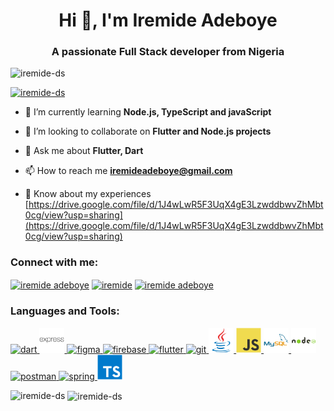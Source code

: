 <h1 align="center">Hi 👋, I'm Iremide Adeboye</h1>
<h3 align="center">A passionate Full Stack developer from Nigeria</h3>

<p align="left"> <img src="https://komarev.com/ghpvc/?username=iremide-ds&label=Profile%20views&color=0e75b6&style=flat" alt="iremide-ds" /> </p>

<p align="left"> <a href="https://github.com/ryo-ma/github-profile-trophy"><img src="https://github-profile-trophy.vercel.app/?username=iremide-ds" alt="iremide-ds" /></a> </p>

- 🌱 I’m currently learning **Node.js, TypeScript and javaScript**

- 👯 I’m looking to collaborate on **Flutter and Node.js projects**

- 💬 Ask me about **Flutter, Dart**

- 📫 How to reach me **iremideadeboye@gmail.com**

- 📄 Know about my experiences [https://drive.google.com/file/d/1J4wLwR5F3UqX4gE3LzwddbwvZhMbt0cg/view?usp=sharing](https://drive.google.com/file/d/1J4wLwR5F3UqX4gE3LzwddbwvZhMbt0cg/view?usp=sharing)

<h3 align="left">Connect with me:</h3>
<p align="left">
<a href="https://linkedin.com/in/iremide adeboye" target="blank"><img align="center" src="https://raw.githubusercontent.com/rahuldkjain/github-profile-readme-generator/master/src/images/icons/Social/linked-in-alt.svg" alt="iremide adeboye" height="30" width="40" /></a>
<a href="https://stackoverflow.com/users/iremide" target="blank"><img align="center" src="https://raw.githubusercontent.com/rahuldkjain/github-profile-readme-generator/master/src/images/icons/Social/stack-overflow.svg" alt="iremide" height="30" width="40" /></a>
<a href="https://kaggle.com/iremide adeboye" target="blank"><img align="center" src="https://raw.githubusercontent.com/rahuldkjain/github-profile-readme-generator/master/src/images/icons/Social/kaggle.svg" alt="iremide adeboye" height="30" width="40" /></a>
</p>

<h3 align="left">Languages and Tools:</h3>
<p align="left"> <a href="https://dart.dev" target="_blank" rel="noreferrer"> <img src="https://www.vectorlogo.zone/logos/dartlang/dartlang-icon.svg" alt="dart" width="40" height="40"/> </a> <a href="https://expressjs.com" target="_blank" rel="noreferrer"> <img src="https://raw.githubusercontent.com/devicons/devicon/master/icons/express/express-original-wordmark.svg" alt="express" width="40" height="40"/> </a> <a href="https://www.figma.com/" target="_blank" rel="noreferrer"> <img src="https://www.vectorlogo.zone/logos/figma/figma-icon.svg" alt="figma" width="40" height="40"/> </a> <a href="https://firebase.google.com/" target="_blank" rel="noreferrer"> <img src="https://www.vectorlogo.zone/logos/firebase/firebase-icon.svg" alt="firebase" width="40" height="40"/> </a> <a href="https://flutter.dev" target="_blank" rel="noreferrer"> <img src="https://www.vectorlogo.zone/logos/flutterio/flutterio-icon.svg" alt="flutter" width="40" height="40"/> </a> <a href="https://git-scm.com/" target="_blank" rel="noreferrer"> <img src="https://www.vectorlogo.zone/logos/git-scm/git-scm-icon.svg" alt="git" width="40" height="40"/> </a> <a href="https://www.java.com" target="_blank" rel="noreferrer"> <img src="https://raw.githubusercontent.com/devicons/devicon/master/icons/java/java-original.svg" alt="java" width="40" height="40"/> </a> <a href="https://developer.mozilla.org/en-US/docs/Web/JavaScript" target="_blank" rel="noreferrer"> <img src="https://raw.githubusercontent.com/devicons/devicon/master/icons/javascript/javascript-original.svg" alt="javascript" width="40" height="40"/> </a> <a href="https://www.mysql.com/" target="_blank" rel="noreferrer"> <img src="https://raw.githubusercontent.com/devicons/devicon/master/icons/mysql/mysql-original-wordmark.svg" alt="mysql" width="40" height="40"/> </a> <a href="https://nodejs.org" target="_blank" rel="noreferrer"> <img src="https://raw.githubusercontent.com/devicons/devicon/master/icons/nodejs/nodejs-original-wordmark.svg" alt="nodejs" width="40" height="40"/> </a> <a href="https://postman.com" target="_blank" rel="noreferrer"> <img src="https://www.vectorlogo.zone/logos/getpostman/getpostman-icon.svg" alt="postman" width="40" height="40"/> </a> <a href="https://spring.io/" target="_blank" rel="noreferrer"> <img src="https://www.vectorlogo.zone/logos/springio/springio-icon.svg" alt="spring" width="40" height="40"/> </a> <a href="https://www.typescriptlang.org/" target="_blank" rel="noreferrer"> <img src="https://raw.githubusercontent.com/devicons/devicon/master/icons/typescript/typescript-original.svg" alt="typescript" width="40" height="40"/> </a> </p>

<p><img align="left" src="https://github-readme-stats.vercel.app/api/top-langs?username=iremide-ds&show_icons=true&locale=en&layout=compact" alt="iremide-ds" /></p>

<p>&nbsp;<img align="center" src="https://github-readme-stats.vercel.app/api?username=iremide-ds&show_icons=true&locale=en" alt="iremide-ds" /></p>
